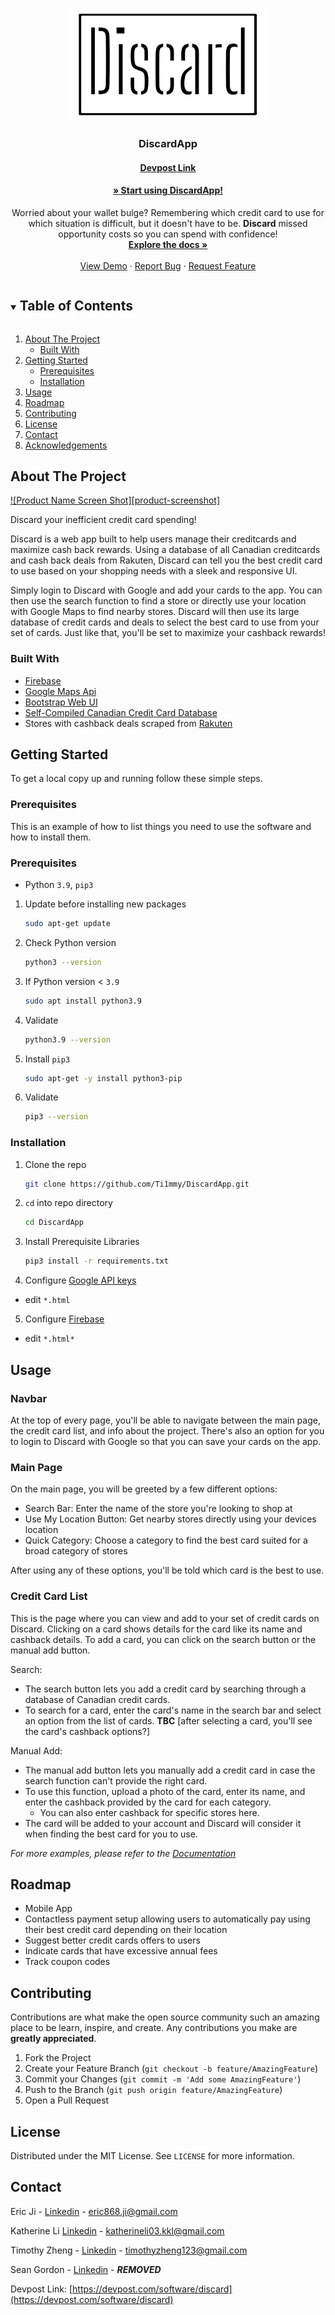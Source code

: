 <!-- PROJECT LOGO -->
<br />
<p align="center">
  <a href="https://github.com/Ti1mmy/DiscardApp">
    <img src="img/logo.png" alt="Logo" width="320" height="180">
  </a>

  <h3 align="center">DiscardApp</h3>
  <h4 align="center"><a href="https://devpost.com/software/discard" target="_blank">Devpost Link</a></h4>
  <h4 align="center"><a href="https://" target="_blank">» Start using DiscardApp!</a></h4>
  
  <p align="center">
    Worried about your wallet bulge? Remembering which credit card to use for which situation is difficult, but it doesn't have to be. <strong>Discard</strong> missed opportunity costs so you can spend with confidence!
    <br />
    <a href="https://github.com/Ti1mmy/DiscardApp#table-of-contents"><strong>Explore the docs »</strong></a>
    <br />
    <br />
    <a href="https://www.youtube.com/" target="_blank">View Demo</a>
    ·
    <a href="https://github.com/Ti1mmy/DiscardApp/issues">Report Bug</a>
    ·
    <a href="https://github.com/Ti1mmy/DiscardApp/issues">Request Feature</a>
  </p>
</p>



<!-- TABLE OF CONTENTS -->
<details open="open">
  <summary><h2 style="display: inline-block">Table of Contents</h2></summary>
  <ol>
    <li>
      <a href="#about-the-project">About The Project</a>
      <ul>
        <li><a href="#built-with">Built With</a></li>
      </ul>
    </li>
    <li>
      <a href="#getting-started">Getting Started</a>
      <ul>
        <li><a href="#prerequisites">Prerequisites</a></li>
        <li><a href="#installation">Installation</a></li>
      </ul>
    </li>
    <li><a href="#usage">Usage</a></li>
    <li><a href="#roadmap">Roadmap</a></li>
    <li><a href="#contributing">Contributing</a></li>
    <li><a href="#license">License</a></li>
    <li><a href="#contact">Contact</a></li>
    <li><a href="#acknowledgements">Acknowledgements</a></li>
  </ol>
</details>



<!-- ABOUT THE PROJECT -->
## About The Project

[![Product Name Screen Shot][product-screenshot]](https://example.com)

Discard your inefficient credit card spending!

Discard is a web app built to help users manage their creditcards and maximize cash back rewards. Using a database of all Canadian creditcards and cash back deals from Rakuten, Discard can tell you the best credit card to use based on your shopping needs with a sleek and responsive UI. 

Simply login to Discard with Google and add your cards to the app. You can then use the search function to find a store or directly use your location with Google Maps to find nearby stores. Discard will then use its large database of credit cards and deals to select the best card to use from your set of cards. Just like that, you'll be set to maximize your cashback rewards!

### Built With

* [Firebase](https://firebase.google.com/)
* [Google Maps Api](https://developers.google.com/maps)
* [Bootstrap Web UI](https://getbootstrap.com/)
* [Self-Compiled Canadian Credit Card Database](https://docs.google.com/spreadsheets/d/e/2PACX-1vTbR-ImNWVYkXHN3kJJ6-jOBNGfvW0oQc26FSiGKU7F1TVXNgIL_62Y-qUf5nprVGGt1ZPRjYxpY-8G/pubhtml?gid=0&single=true)
* Stores with cashback deals scraped from [Rakuten](https://www.rakuten.ca/)

<!-- GETTING STARTED -->
## Getting Started

To get a local copy up and running follow these simple steps.

### Prerequisites

This is an example of how to list things you need to use the software and how to install them.
### Prerequisites

* Python `3.9`, `pip3`

1. Update before installing new packages

   ```sh
   sudo apt-get update
   ```
2. Check Python version

   ```sh
   python3 --version
   ```
3. If Python version < `3.9`

   ```sh
   sudo apt install python3.9
   ```
4. Validate

   ```sh
   python3.9 --version
   ```
5. Install `pip3`

   ```sh
   sudo apt-get -y install python3-pip
   ```
6. Validate

   ```sh
   pip3 --version
   ```

### Installation

1. Clone the repo
   ```sh
   git clone https://github.com/Ti1mmy/DiscardApp.git
   ```
2. `cd` into repo directory
   ```sh
   cd DiscardApp
   ```
3. Install Prerequisite Libraries
   ```sh
   pip3 install -r requirements.txt
   ```
4. Configure [Google API keys](https://cloud.google.com/docs/authentication/api-keys)
  * edit `*.html`
5. Configure [Firebase](https://firebase.google.com/)
  * edit `*.html*`


<!-- USAGE EXAMPLES -->
## Usage

### Navbar
At the top of every page, you'll be able to navigate between the main page, the credit card list, and info about the project. There's also an option for you to login to Discard with Google so that you can save your cards on the app.

### Main Page
On the main page, you will be greeted by a few different options:
* Search Bar: Enter the name of the store you're looking to shop at
* Use My Location Button: Get nearby stores directly using your devices location
* Quick Category: Choose a category to find the best card suited for a broad category of stores

After using any of these options, you'll be told which card is the best to use.

### Credit Card List
This is the page where you can view and add to your set of credit cards on Discard. Clicking on a card shows details for the card like its name and cashback details. To add a card, you can click on the search button or the manual add button.

Search:
* The search button lets you add a credit card by searching through a database of Canadian credit cards. 
* To search for a card, enter the card's name in the search bar and select an option from the list of cards. 
**TBC** [after selecting a card, you'll see the card's cashback options?]

Manual Add:
* The manual add button lets you manually add a credit card in case the search function can't provide the right card. 
* To use this function, upload a photo of the card, enter its name, and enter the cashback provided by the card for each category. 
  * You can also enter cashback for specific stores here. 
* The card will be added to your account and Discard will consider it when finding the best card for you to use.

_For more examples, please refer to the [Documentation](https://example.com)_



<!-- ROADMAP -->
## Roadmap

* Mobile App
* Contactless payment setup allowing users to automatically pay using their best credit card depending on their location
* Suggest better credit cards offers to users
* Indicate cards that have excessive annual fees
* Track coupon codes



<!-- CONTRIBUTING -->
## Contributing

Contributions are what make the open source community such an amazing place to be learn, inspire, and create. Any contributions you make are **greatly appreciated**.

1. Fork the Project
2. Create your Feature Branch (`git checkout -b feature/AmazingFeature`)
3. Commit your Changes (`git commit -m 'Add some AmazingFeature'`)
4. Push to the Branch (`git push origin feature/AmazingFeature`)
5. Open a Pull Request



<!-- LICENSE -->
## License

Distributed under the MIT License. See `LICENSE` for more information.



<!-- CONTACT -->
## Contact

Eric Ji - [Linkedin](https://www.linkedin.com/in/eric-ji-0a8793212/) - eric868.ji@gmail.com

Katherine Li [Linkedin](https://www.linkedin.com/in/k-atherine-li/) - katherineli03.kkl@gmail.com

Timothy Zheng - [Linkedin](https://www.linkedin.com/in/timothy-zheng21/) - timothyzheng123@gmail.com

Sean Gordon - [Linkedin](https://www.***REMOVED***) - ***REMOVED***


Devpost Link: [https://devpost.com/software/discard](https://devpost.com/software/discard)